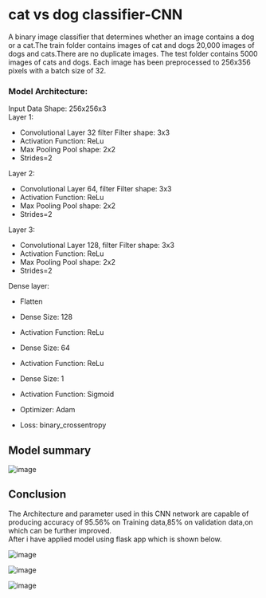 # cat vs dog classifier-CNN



A binary image classifier that determines whether an image contains a dog or a cat.The train folder contains images of cat and dogs 20,000 images of dogs and cats.There are no duplicate images.
The test folder contains 5000 images of cats and dogs.
Each image has been preprocessed to 256x356 pixels with a batch size of 32.


### <b>Model Architecture:</b>
Input Data Shape: 256x256x3<br>
Layer 1:<br>
- Convolutional Layer 32 filter Filter shape: 3x3<br>
- Activation Function: ReLu<br>
- Max Pooling Pool shape: 2x2<br>
- Strides=2<br>

Layer 2:<br>
- Convolutional Layer 64, filter Filter shape: 3x3<br>
- Activation Function: ReLu<br>
- Max Pooling Pool shape: 2x2<br>
- Strides=2<br>

Layer 3:<br>
- Convolutional Layer 128, filter Filter shape: 3x3<br>
- Activation Function: ReLu<br>
- Max Pooling Pool shape: 2x2<br>
- Strides=2<br>


Dense layer:<br>
- Flatten<br>
- Dense Size: 128<br>
- Activation Function: ReLu<br>

- Dense Size: 64<br>
- Activation Function: ReLu<br>

- Dense Size: 1<br>
- Activation Function: Sigmoid<br>

- Optimizer: Adam<br>
- Loss: binary_crossentropy

## Model summary
![image](https://user-images.githubusercontent.com/68815179/198990662-873563bc-6568-46c5-b22d-fb4e776d1eb4.png)

## Conclusion
The Architecture and parameter used in this CNN network are capable of producing accuracy of 95.56% on Training data,85% on validation data,on which can be further improved.<br> 
After i have applied model using flask app which is shown below.

![image](https://user-images.githubusercontent.com/68815179/198992834-95610fa0-1212-4695-b36a-f70fc95ae491.png)

![image](https://user-images.githubusercontent.com/68815179/198992996-df991ab9-8af7-43a1-957d-1293fdd6c6c4.png)

![image](https://user-images.githubusercontent.com/68815179/198993051-419caa48-2961-49e7-b6e0-df2b20fc6bc0.png)


